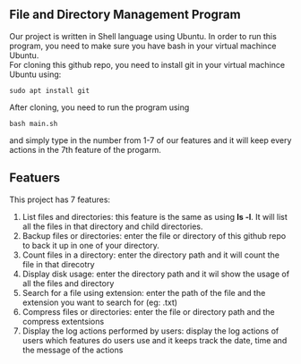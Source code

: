 ## File and Directory Management Program
Our project is written in Shell language using Ubuntu. In order to run this program, you need to make sure you have bash in your virtual machince Ubuntu.\
For cloning this github repo, you need to install git in your virtual machince Ubuntu using:
```
sudo apt install git
```
After cloning, you need to run the program using 
```
bash main.sh
``` 
and simply type in the number from 1-7 of our features and it will keep every actions in the 7th feature of the progarm.

## Featuers
This project has 7 features:
1. List files and directories: this feature is the same as using **ls -l**. It will list all the files in that directory and child directories.
2. Backup files or directories: enter the file or directory of this github repo to back it up in one of your directory.
3. Count files in a directory: enter the directory path and it will count the file in that direcotry
4. Display disk usage: enter the directory path and it wil show the usage of all the files and directory 
5. Search for a file using extension: enter the path of the file and the extension you want to search for (eg: .txt)
6. Compress files or directories: enter the file or directory path and the compress extentsions
7. Display the log actions performed by users: display the log actions of users which features do users use and it keeps track the date, time and the message of the actions
